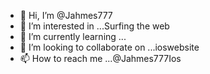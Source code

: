 - 👋 Hi, I’m @Jahmes777
- 👀 I’m interested in ...Surfing the web
- 🌱 I’m currently learning ...
- 💞️ I’m looking to collaborate on ...ioswebsite
- 📫 How to reach me ...@Jahmes777Ios

<!---
Jahmes777/Jahmes777 is a ✨ special ✨ repository because its `README.md` (this file) appears on your GitHub profile.
You can click the Preview link to take a look at your changes.
--->
